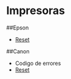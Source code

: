 <!-- TITLE: Impresoras -->
<!-- SUBTITLE: A quick summary of Impresoras -->

# Impresoras
##Epson
* <a href="/reset-epson"> Reset </a>

##Canon
* Codigo de errores
* <a href="/reset-epson"> Reset </a>
